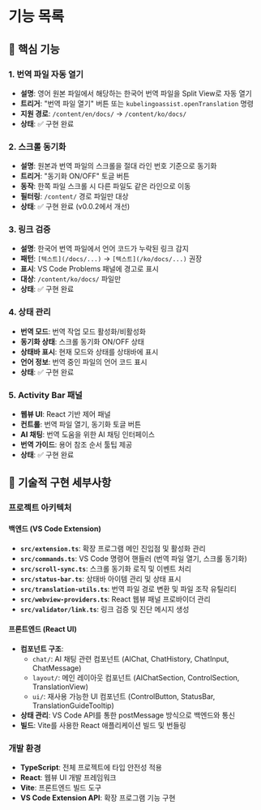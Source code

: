 # 기능 목록

## 🎯 핵심 기능

### 1. 번역 파일 자동 열기
- **설명**: 영어 원본 파일에서 해당하는 한국어 번역 파일을 Split View로 자동 열기
- **트리거**: "번역 파일 열기" 버튼 또는 `kubelingoassist.openTranslation` 명령
- **지원 경로**: `/content/en/docs/` → `/content/ko/docs/`
- **상태**: ✅ 구현 완료

### 2. 스크롤 동기화
- **설명**: 원본과 번역 파일의 스크롤을 절대 라인 번호 기준으로 동기화
- **트리거**: "동기화 ON/OFF" 토글 버튼
- **동작**: 한쪽 파일 스크롤 시 다른 파일도 같은 라인으로 이동
- **필터링**: `/content/` 경로 파일만 대상
- **상태**: ✅ 구현 완료 (v0.0.2에서 개선)

### 3. 링크 검증
- **설명**: 한국어 번역 파일에서 언어 코드가 누락된 링크 감지
- **패턴**: `[텍스트](/docs/...)` → `[텍스트](/ko/docs/...)` 권장
- **표시**: VS Code Problems 패널에 경고로 표시
- **대상**: `/content/ko/docs/` 파일만
- **상태**: ✅ 구현 완료

### 4. 상태 관리
- **번역 모드**: 번역 작업 모드 활성화/비활성화
- **동기화 상태**: 스크롤 동기화 ON/OFF 상태
- **상태바 표시**: 현재 모드와 상태를 상태바에 표시
- **언어 정보**: 번역 중인 파일의 언어 코드 표시
- **상태**: ✅ 구현 완료

### 5. Activity Bar 패널
- **웹뷰 UI**: React 기반 제어 패널
- **컨트롤**: 번역 파일 열기, 동기화 토글 버튼
- **AI 채팅**: 번역 도움을 위한 AI 채팅 인터페이스
- **번역 가이드**: 용어 참조 순서 툴팁 제공
- **상태**: ✅ 구현 완료

## 🔧 기술적 구현 세부사항

### 프로젝트 아키텍처

#### 백엔드 (VS Code Extension)
- **`src/extension.ts`**: 확장 프로그램 메인 진입점 및 활성화 관리
- **`src/commands.ts`**: VS Code 명령어 핸들러 (번역 파일 열기, 스크롤 동기화)
- **`src/scroll-sync.ts`**: 스크롤 동기화 로직 및 이벤트 처리
- **`src/status-bar.ts`**: 상태바 아이템 관리 및 상태 표시
- **`src/translation-utils.ts`**: 번역 파일 경로 변환 및 파일 조작 유틸리티
- **`src/webview-providers.ts`**: React 웹뷰 패널 프로바이더 관리
- **`src/validator/link.ts`**: 링크 검증 및 진단 메시지 생성

#### 프론트엔드 (React UI)
- **컴포넌트 구조**:
  - `chat/`: AI 채팅 관련 컴포넌트 (AIChat, ChatHistory, ChatInput, ChatMessage)
  - `layout/`: 메인 레이아웃 컴포넌트 (AIChatSection, ControlSection, TranslationView)
  - `ui/`: 재사용 가능한 UI 컴포넌트 (ControlButton, StatusBar, TranslationGuideTooltip)
- **상태 관리**: VS Code API를 통한 postMessage 방식으로 백엔드와 통신
- **빌드**: Vite를 사용한 React 애플리케이션 빌드 및 번들링

### 개발 환경
- **TypeScript**: 전체 프로젝트에 타입 안전성 적용
- **React**: 웹뷰 UI 개발 프레임워크
- **Vite**: 프론트엔드 빌드 도구
- **VS Code Extension API**: 확장 프로그램 기능 구현
